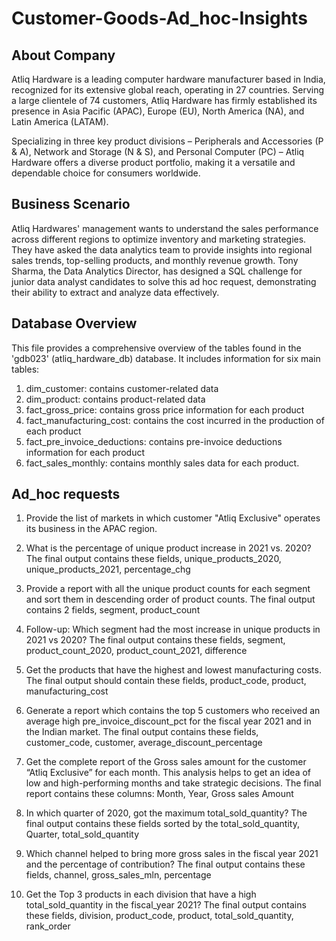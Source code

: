 # Customer-Goods-Ad_hoc-Insights

## About Company 
Atliq Hardware is a leading computer hardware manufacturer based in India, recognized for its extensive global reach, 
operating in 27 countries. 
Serving a large clientele of 74 customers, Atliq Hardware has firmly established its presence in Asia Pacific (APAC), 
Europe (EU), North America (NA), and Latin America (LATAM).

Specializing in three key product divisions – 
Peripherals and Accessories (P & A), Network and Storage (N & S), and Personal Computer (PC) – 
Atliq Hardware offers a diverse product portfolio, making it a versatile and dependable choice for consumers worldwide.

## Business Scenario

Atliq Hardwares' management wants to understand the sales performance across different regions to 
optimize inventory and marketing strategies. They have asked the data analytics team to provide insights 
into regional sales trends, top-selling products, and monthly revenue growth. Tony Sharma, the Data 
Analytics Director, has designed a SQL challenge for junior data analyst candidates to solve this ad hoc request, 
demonstrating their ability to extract and analyze data effectively.

## Database Overview

This file provides a comprehensive overview of the tables found in the 'gdb023' (atliq_hardware_db) database. It includes information for six main tables:

1. dim_customer: contains customer-related data
2. dim_product: contains product-related data
3. fact_gross_price: contains gross price information for each product
4. fact_manufacturing_cost: contains the cost incurred in the production of each product
5. fact_pre_invoice_deductions: contains pre-invoice deductions information for each product
6. fact_sales_monthly: contains monthly sales data for each product.

## Ad_hoc requests


1. Provide the list of markets in which customer "Atliq Exclusive" operates its
business in the APAC region.

2. What is the percentage of unique product increase in 2021 vs. 2020? The
final output contains these fields,
      unique_products_2020,
      unique_products_2021,
      percentage_chg

4. Provide a report with all the unique product counts for each segment and
sort them in descending order of product counts. The final output contains
      2 fields,
      segment,
      product_count

6. Follow-up: Which segment had the most increase in unique products in
2021 vs 2020? The final output contains these fields,
      segment,
      product_count_2020,
      product_count_2021,
      difference

8. Get the products that have the highest and lowest manufacturing costs.
The final output should contain these fields,
      product_code,
      product,
      manufacturing_cost

9. Generate a report which contains the top 5 customers who received an
average high pre_invoice_discount_pct for the fiscal year 2021 and in the
Indian market. The final output contains these fields,
      customer_code,
      customer,
      average_discount_percentage

11. Get the complete report of the Gross sales amount for the customer “Atliq
Exclusive” for each month. This analysis helps to get an idea of low and
high-performing months and take strategic decisions.
The final report contains these columns:
      Month,
      Year,
      Gross sales Amount

13. In which quarter of 2020, got the maximum total_sold_quantity? The final
output contains these fields sorted by the total_sold_quantity,
      Quarter,
      total_sold_quantity

15. Which channel helped to bring more gross sales in the fiscal year 2021
and the percentage of contribution? The final output contains these fields,
      channel,
      gross_sales_mln,
      percentage

17. Get the Top 3 products in each division that have a high
total_sold_quantity in the fiscal_year 2021? The final output contains these
fields,
      division,
      product_code,
      product,
      total_sold_quantity,
      rank_order

